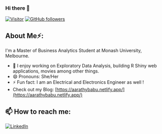 ### Hi there 👋

[![Visitor](https://visitor-badge.glitch.me/badge?page_id=aarathybabu97.visitor-badge)](https://github.com/aarathybabu97) [![GitHub followers](https://img.shields.io/github/followers/aarathybabu97.svg?style=social&label=Follow&maxAge=2592000)](https://github.com/aarathybabu97?tab=followers)


<h2> About Me⚡:</h2>
I'm a Master of Business Analytics Student at Monash University, Melbourne. 

- 🔭 I enjoy working on Exploratory Data Analysis, building R Shiny web applications, movies among other things.
- 😄 Pronouns: She/Her
- ⚡ Fun fact: I am an Electrical and Electronics Engineer as well !
- Check out my Blog: [https://aarathybabu.netlify.app/](https://aarathybabu.netlify.app/)


<h2>📫 How to reach me:</h2>

<a href="https://www.linkedin.com/in/aarathybabu/">![LinkedIn](https://img.shields.io/badge/LinkedIn-0077B5?style=for-the-badge&logo=linkedin&logoColor=white)</a>
